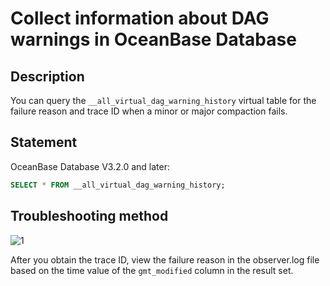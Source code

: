 # Collect information about DAG warnings in OceanBase Database

## Description

You can query the `__all_virtual_dag_warning_history` virtual table for the failure reason and trace ID when a minor or major compaction fails.

## Statement

OceanBase Database V3.2.0 and later:

```sql
SELECT * FROM __all_virtual_dag_warning_history;
```

## Troubleshooting method

![1](https://obbusiness-private.oss-cn-shanghai.aliyuncs.com/doc/img/ocp/432/%E5%BC%82%E5%B8%B8%E6%A3%80%E6%9F%A51.png)

After you obtain the trace ID, view the failure reason in the observer.log file based on the time value of the `gmt_modified` column in the result set.
